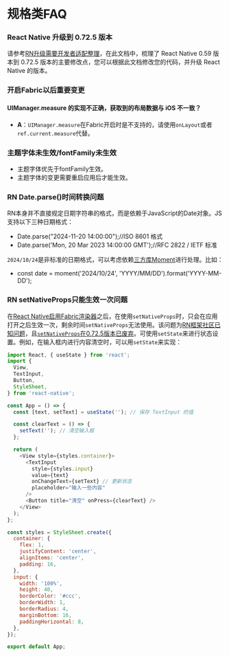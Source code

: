 # 规格类FAQ

### React Native 升级到 0.72.5 版本

请参考[RN升级需要开发者适配整理](../RN升级需要开发者适配整理.md)，在此文档中，梳理了 React Native 0.59 版本到 0.72.5 版本的主要修改点，您可以根据此文档修改您的代码，并升级 React Native 的版本。
### 开启Fabric以后重要变更

#### UIManager.measure 的实现不正确，获取到的布局数据与 iOS 不一致？

- **A**：`UIManager.measure`在Fabric开启时是不支持的，请使用`onLayout`或者`ref.current.measure`代替。

### 主题字体未生效/fontFamily未生效

- 主题字体优先于fontFamily生效。
- 主题字体的变更需要重启应用后才能生效。

### RN Date.parse()时间转换问题
RN本身并不直接规定日期字符串的格式，而是依赖于JavaScript的Date对象。JS支持以下三种日期格式：
- Date.parse("2024-11-20 14:00:00");//ISO 8601 格式
- Date.parse('Mon, 20 Mar 2023 14:00:00 GMT');//RFC 2822 / IETF 标准

`2024/10/24`是非标准的日期格式，可以考虑依赖[三方库Moment](https://gitee.com/react-native-oh-library/usage-docs/blob/master/zh-cn/js/moment.md)进行处理。比如：
- const date = moment('2024/10/24', 'YYYY/MM/DD').format('YYYY-MM-DD');

### RN setNativeProps只能生效一次问题
在[React Native启用Fabric渲染器](https://reactnative.cn/docs/fabric-renderer)之后，在使用`setNativeProps`时，只会在应用打开之后生效一次，剩余时间`setNativeProps`无法使用。该问题为[RN框架社区已知问题](https://github.com/facebook/react-native/issues/34391)，且[`setNativeProps`在0.72.5版本已废弃](https://github.com/Expensify/App/issues/26989)。可使用`setState`来进行状态设置。例如，在输入框内进行内容清空时，可以用`setState`来实现：

```javascript
import React, { useState } from 'react';
import {
  View,
  TextInput,
  Button,
  StyleSheet,
} from 'react-native';

const App = () => {
  const [text, setText] = useState(''); // 保存 TextInput 的值

  const clearText = () => {
    setText(''); // 清空输入框
  };

  return (
    <View style={styles.container}>
      <TextInput
        style={styles.input}
        value={text}
        onChangeText={setText} // 更新状态
        placeholder="输入一些内容"
      />
      <Button title="清空" onPress={clearText} />
    </View>
  );
};

const styles = StyleSheet.create({
  container: {
    flex: 1,
    justifyContent: 'center',
    alignItems: 'center',
    padding: 16,
  },
  input: {
    width: '100%',
    height: 40,
    borderColor: '#ccc',
    borderWidth: 1,
    borderRadius: 4,
    marginBottom: 16,
    paddingHorizontal: 8,
  },
});

export default App;
```
